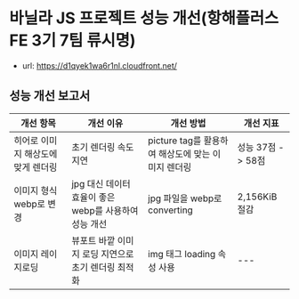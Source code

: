 # 바닐라 JS 프로젝트 성능 개선(항해플러스 FE 3기 7팀 류시명)

- url: https://d1qyek1wa6r1nl.cloudfront.net/

## 성능 개선 보고서

| 개선 항목          | 개선 이유             | 개선 방법          | 개선 지표     |
| ------------------ | --------------------- | ------------------ | ---------------- |
| 히어로 이미지 해상도에 맞게 렌더링 | 초기 렌더링 속도 지연 | picture tag를 활용하여 해상도에 맞는 이미지 렌더링 | 성능 37점 -> 58점 |
| 이미지 형식 webp로 변경 | jpg 대신 데이터 효율이 좋은 webp를 사용하여 성능 개선 | jpg 파일을 webp로 converting | 2,156KiB 절감 |
| 이미지 레이지로딩 | 뷰포트 바깥 이미지 로딩 지연으로 초기 렌더링 최적화 | img 태그 loading 속성 사용 | --- |
